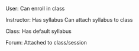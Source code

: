 User:
Can enroll in class

Instructor:
Has syllabus
Can attach syllabus to class

Class:
Has default syllabus

Forum:
Attached to class/session
